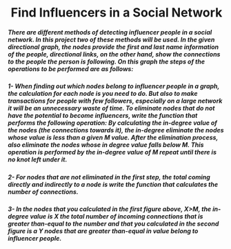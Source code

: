 <h1 align="center"> Find Influencers in a Social Network </h1>

##### There are different methods of detecting influencer people in a social network. In this project two of these methods will be used. In the given directional graph, the nodes provide the first and last name information of the people, directional links, on the other hand, show the connections to the people the person is following. On this graph the steps of the operations to be performed are as follows: 
##### 1- When finding out which nodes belong to influencer people in a graph, the calculation for each node is you need to do. But also to make transactions for people with few followers, especially on a large network it will be an unnecessary waste of time. To eliminate nodes that do not have the potential to become influencers, write the function that performs the following operation: By calculating the in-degree value of the nodes (the connections towards it), the in-degree eliminate the nodes whose value is less than a given M value. After the elimination process, also eliminate the nodes whose in degree value falls below M. This operation is performed by the in-degree value of M repeat until there is no knot left under it.
##### 2- For nodes that are not eliminated in the first step, the total coming directly and indirectly to a node is write the function that calculates the number of connections.
##### 3- In the nodes that you calculated in the first figure above, X>M, the in-degree value is X the total number of incoming connections that is greater than-equal to the number and that you calculated in the second figure is a Y nodes that are greater than-equal in value belong to influencer people.
